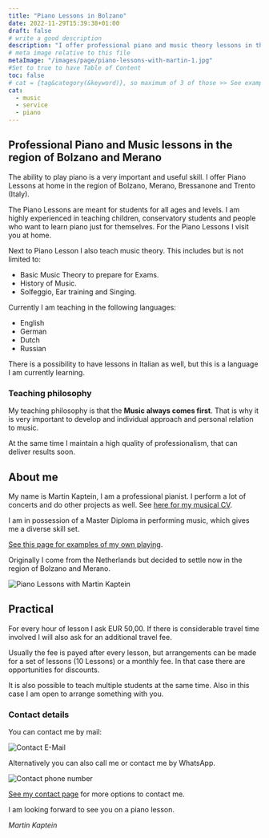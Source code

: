 ```yaml
---
title: "Piano Lessons in Bolzano"
date: 2022-11-29T15:39:38+01:00
draft: false
# write a good description
description: "I offer professional piano and music theory lessons in the vicinity of Bolzano, Merano, Bressanone and Trento. My lessons are suitable for people of all ages, levels and backgrounds."
# meta image relative to this file
metaImage: "/images/page/piano-lessons-with-martin-1.jpg" 
#Set to true to have Table of Content
toc: false 
# cat = {tag&category(&keyword)}, so maximum of 3 of those >> See example.com/cat for an example of which categories to use
cat:
  - music
  - service
  - piano
---
```



## Professional Piano and Music lessons in the region of Bolzano and Merano

The ability to play piano is a very important and useful skill.
I offer Piano Lessons at home in the region of Bolzano, Merano, Bressanone and Trento (Italy).

The Piano Lessons are meant for students for all ages and levels.
I am highly experienced in teaching children, conservatory students and people who want to learn piano just for themselves.
For the Piano Lessons I visit you at home.

Next to Piano Lesson I also teach music theory.
This includes but is not limited to:

- Basic Music Theory to prepare for Exams.
- History of Music.
- Solfeggio, Ear training and Singing.

Currently I am teaching in the following languages:

- English
- German
- Dutch
- Russian

There is a possibility to have lessons in Italian as well, but this is a language I am currently learning.

### Teaching philosophy

My teaching philosophy is that the **Music always comes first**.
That is why it is very important to develop and individual approach and personal relation to music.

At the same time I maintain a high quality of professionalism, that can deliver results soon.

## About me

My name is Martin Kaptein, I am a professional pianist.
I perform a lot of concerts and do other projects as well.
See [here for my musical CV](/music/).

I am in possession of a Master Diploma in performing music, which gives me a diverse skill set.

[See this page for examples of my own playing](/media/).

Originally I come from the Netherlands but decided to settle now in the region of Bolzano and Merano.

![Piano Lessons with Martin Kaptein](/images/page/piano-lessons-with-martin-1.jpg)

## Practical

For every hour of lesson I ask EUR 50,00.
If there is considerable travel time involved I will also ask for an additional travel fee.

Usually the fee is payed after every lesson, but arrangements can be made for a set of lessons (10 Lessons) or a monthly fee.
In that case there are opportunities for discounts.

It is also possible to teach multiple students at the same time.
Also in this case I am open to arrange something with you.

### Contact details

You can contact me by mail:

![Contact E-Mail](/images/cd.jpg)

Alternatively you can also call me or contact me by WhatsApp.

![Contact phone number](/images/pn.jpg)

[See my contact page](/contact/) for more options to contact me.

I am looking forward to see you on a piano lesson.

*Martin Kaptein*

